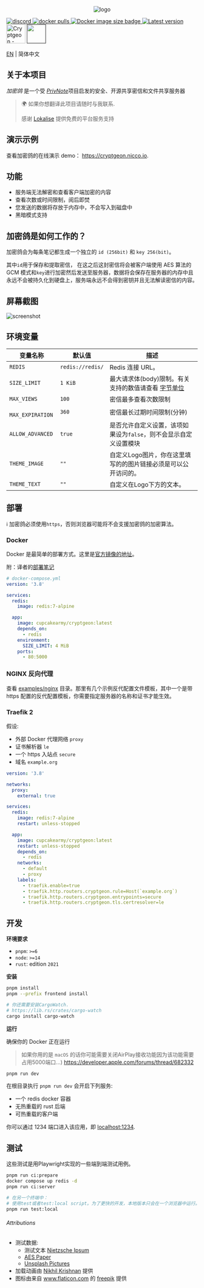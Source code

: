 <p align="center">
  <img src="./design/Github_zh-CN.png" alt="logo">
</p>

<a href="https://discord.gg/nuby6RnxZt">
  <img alt="discord" src="https://img.shields.io/discord/252403122348097536?style=for-the-badge" />
  <img alt="docker pulls" src="https://img.shields.io/docker/pulls/cupcakearmy/cryptgeon?style=for-the-badge" />
  <img alt="Docker image size badge" src="https://img.shields.io/docker/image-size/cupcakearmy/cryptgeon?style=for-the-badge" />
  <img alt="Latest version" src="https://img.shields.io/github/v/release/cupcakearmy/cryptgeon?style=for-the-badge" />
</a>

<br/>
<a href="https://www.producthunt.com/posts/cryptgeon?utm_source=badge-featured&utm_medium=badge&utm_souce=badge-cryptgeon" target="_blank"><img src="https://api.producthunt.com/widgets/embed-image/v1/featured.svg?post_id=295189&theme=light" alt="Cryptgeon - Securely share self-destructing notes | Product Hunt" height="50" /></a>
<a href=""><img src="./.github/lokalise.png" height="50">
<br/>

[EN](README.md) | 简体中文

## 关于本项目

_加密鸽_ 是一个受 [_PrivNote_](https://privnote.com)项目启发的安全、开源共享密信和文件共享服务器

> 🌍 如果你想翻译此项目请随时与我联系.
>
> 感谢 [Lokalise](https://lokalise.com/) 提供免费的平台服务支持

## 演示示例

查看加密鸽的在线演示 demo： https://cryptgeon.nicco.io.

## 功能

- 服务端无法解密和查看客户端加密的内容
- 查看次数或时间限制，阅后即焚
- 您发送的数据将存放于内存中，不会写入到磁盘中
- 黑暗模式支持

## 加密鸽是如何工作的？

加密鸽会为每条笔记都生成一个独立的 <code>id (256bit)</code> 和 <code>key 256(bit)</code>。

其中<code>id</code>用于保存和提取密信， 在这之后这封密信将会被客户端使用 AES 算法的 GCM 模式和`key`进行加密然后发送至服务器，数据将会保存在服务器的内存中且永远不会被持久化到硬盘上，服务端永远不会得到密钥并且无法解读密信的内容。

## 屏幕截图

![screenshot](./design/Screens.png)

## 环境变量

| 变量名称           | 默认值            | 描述                                                                               |
| ----------------- | ---------------- | --------------------------------------------------------------------------------- |
| `REDIS`           | `redis://redis/` | Redis 连接 URL。                                                                   |
| `SIZE_LIMIT`      | `1 KiB`          | 最大请求体(body)限制。有关支持的数值请查看 [字节单位](https://docs.rs/byte-unit/)        |
| `MAX_VIEWS`       | `100`            | 密信最多查看次数限制                                                                 |
| ` MAX_EXPIRATION` | `360`            | 密信最长过期时间限制(分钟)                                                            |
| `ALLOW_ADVANCED`  | `true`           | 是否允许自定义设置，该项如果设为`false`，则不会显示自定义设置模块                           |
| `THEME_IMAGE`     | `""`             | 自定义Logo图片，你在这里填写的的图片链接必须是可以公开访问的。                              | 
| `THEME_TEXT`      | `""`             | 自定义在Logo下方的文本。                                                              |

## 部署

ℹ️ 加密鸽必须使用`https`，否则浏览器可能将不会支援加密鸽的加密算法。

### Docker

Docker 是最简单的部署方式。这里是[官方镜像的地址](https://hub.docker.com/r/cupcakearmy/cryptgeon)。

附：译者的[部署笔记](https://www.hash070.top/archives/cryptgeon-docker-deploy.html)

```yaml
# docker-compose.yml
version: '3.8'

services:
  redis:
    image: redis:7-alpine

  app:
    image: cupcakearmy/cryptgeon:latest
    depends_on:
      - redis
    environment:
      SIZE_LIMIT: 4 MiB
    ports:
      - 80:5000
```

### NGINX 反向代理

查看 [examples/nginx](https://github.com/cupcakearmy/cryptgeon/tree/main/examples/nginx) 目录。那里有几个示例反代配置文件模板，其中一个是带 https 配置的反代配置模板，你需要指定服务器的名称和证书才能生效。

### Traefik 2

假设:

- 外部 Docker 代理网络 `proxy`
- 证书解析器 `le`
- 一个 https 入站点 `secure`
- 域名 `example.org`

```yaml
version: '3.8'

networks:
  proxy:
    external: true

services:
  redis:
    image: redis:7-alpine
    restart: unless-stopped

  app:
    image: cupcakearmy/cryptgeon:latest
    restart: unless-stopped
    depends_on:
      - redis
    networks:
      - default
      - proxy
    labels:
      - traefik.enable=true
      - traefik.http.routers.cryptgeon.rule=Host(`example.org`)
      - traefik.http.routers.cryptgeon.entrypoints=secure
      - traefik.http.routers.cryptgeon.tls.certresolver=le
```

## 开发

**环境要求**

- `pnpm`: `>=6`
- `node`: `>=14`
- `rust`: edition `2021`

**安装**

```bash
pnpm install
pnpm --prefix frontend install

# 你还需要安装CargoWatch.
# https://lib.rs/crates/cargo-watch
cargo install cargo-watch
```

**运行**

确保你的 Docker 正在运行

> 如果你用的是 `macOS` 的话你可能需要关闭AirPlay接收功能因为该功能需要占用5000端口...)
> https://developer.apple.com/forums/thread/682332

```bash
pnpm run dev
```

在根目录执行 `pnpm run dev` 会开启下列服务:

- 一个 redis docker 容器
- 无热重载的 rust 后端
- 可热重载的客户端

你可以通过 1234 端口进入该应用，即 [localhost:1234](http://localhost:1234).

## 测试

这些测试是用Playwright实现的一些端到端测试用例。

```sh
pnpm run ci:prepare
docker compose up redis -d
pnpm run ci:server

# 在另一个终端中：
# 使用test或者test:local script。为了更快的开发，本地版本只会在一个浏览器中运行。
pnpm run test:local
```

###### Attributions

- 测试数据:
  - 测试文本 [Nietzsche Ipsum](https://nietzsche-ipsum.com/)
  - [AES Paper](https://www.cs.miami.edu/home/burt/learning/Csc688.012/rijndael/rijndael_doc_V2.pdf)
  - [Unsplash Pictures](https://unsplash.com/)
- 加载动画由 [Nikhil Krishnan](https://codepen.io/nikhil8krishnan/pen/rVoXJa) 提供
- 图标由来自 <a href="https://www.flaticon.com/" title="Flaticon">www.flaticon.com</a> 的 <a href="https://www.freepik.com" title="Freepik">freepik</a> 提供
